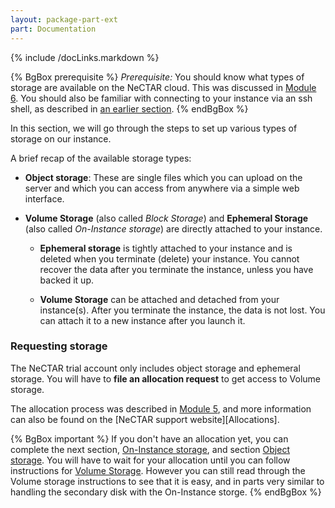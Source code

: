 ```yaml
---
layout: package-part-ext
part: Documentation
---
```

{% include /docLinks.markdown %}


{% BgBox prerequisite %}
*Prerequisite:* You should know what types of storage are available on the NeCTAR cloud. This was discussed in [Module 6](/package06/sections/storage.html).
You should also be familiar with connecting to your instance via an ssh shell, as described in [an earlier section](connectViaSSH.html).
{% endBgBox %}

In this section, we will go through the steps to set up various types of storage on our instance.

A brief recap of the available storage types:

* **Object storage**: These are single files which you can upload on the server and which you can access from anywhere via a simple web interface.

* **Volume Storage** (also called *Block Storage*) and **Ephemeral Storage** (also called *On-Instance storage*) are directly attached to your instance.

    * **Ephemeral storage** is tightly attached to your instance and is deleted when you terminate (delete) your instance. You cannot recover the data after you terminate the instance, unless you have backed it up.

    * **Volume Storage** can be attached and detached from your instance(s). After you terminate the instance, the data is not lost. You can attach it to a new instance after you launch it. 

### Requesting storage

The NeCTAR trial account only includes object storage and ephemeral storage. You will have to **file an allocation request** to get access to Volume storage.

The allocation process was described in [Module 5](/package05/sections/allocations.html), and more information can also be found on the [NeCTAR support website][Allocations].

{% BgBox important %}
If you don't have an allocation yet, you can complete the next section, [On-Instance storage](ephemeralStorage.html), and section [Object storage](objectStorage.html). You will have to wait for your allocation until you can follow instructions for [Volume Storage](volumeStorage.html). However you can still read through the Volume storage instructions to see that it is easy, and in parts very similar to handling the secondary disk with the On-Instance storge.
{% endBgBox %}
